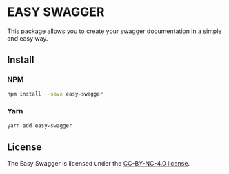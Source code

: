 # EASY SWAGGER

This package allows you to create your swagger documentation in a simple and easy way.

## Install

### NPM

```bash
npm install --save easy-swagger
```

### Yarn

```bash
yarn add easy-swagger
```

## License

The Easy Swagger is licensed under the [CC-BY-NC-4.0 license](https://creativecommons.org/licenses/by-nc/4.0/).
